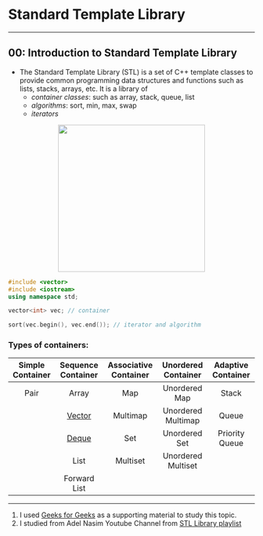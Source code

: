 # Standard Template Library

---
## 00: Introduction to Standard Template Library

- The Standard Template Library (STL) is a set of C++ template classes to provide common programming data structures and functions such as lists, stacks, arrays, etc. It is a library of
  - *container classes*: such as array, stack, queue, list
  - *algorithms*: sort, min, max, swap
  - *iterators*

<center><img src="https://www.codingninjas.com/blog/wp-content/uploads/2020/08/BLOG-23.png" style="height:300px;"></center>

```c++
#include <vector>
#include <iostream>
using namespace std;

vector<int> vec; // container

sort(vec.begin(), vec.end()); // iterator and algorithm

```

### Types of containers:


| Simple Container |  Sequence Container   | Associative Container | Unordered Container | Adaptive Container |
| :--------------: | :-------------------: | :-------------------: | :-----------------: | :----------------: |
|       Pair       |         Array         |          Map          |    Unordered Map    |       Stack        |
|                  | [Vector](1.%20Vector) |       Multimap        | Unordered Multimap  |       Queue        |
|                  |  [Deque](2.%20Deque)  |          Set          |    Unordered Set    |   Priority Queue   |
|                  |         List          |       Multiset        | Unordered Multiset  |                    |
|                  |     Forward List      |                       |                     |                    |

----

1. I used [Geeks for Geeks](https://www.geeksforgeeks.org/the-c-standard-template-library-stl/) as a supporting material to study this topic.
2. I studied from Adel Nasim Youtube Channel from [STL Library playlist](https://www.youtube.com/playlist?list=PLCInYL3l2AainAE4Xq2kdNGDfG0bys2xp)